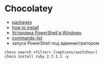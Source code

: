 # Chocolatey

- [packages](https://chocolatey.org/packages)
- [how to install](https://chocolatey.org/install)
- [Установка PowerShell в Windows](https://docs.microsoft.com/ru-ru/powershell/scripting/install/installing-powershell-core-on-windows?view=powershell-7)
- [commands-list](https://chocolatey.org/docs/commands-list)
- запуск PowerShell под администратором 

```
choco search <filter> [<options/switches>]
choco install ruby 2.7.1.1 -y
```